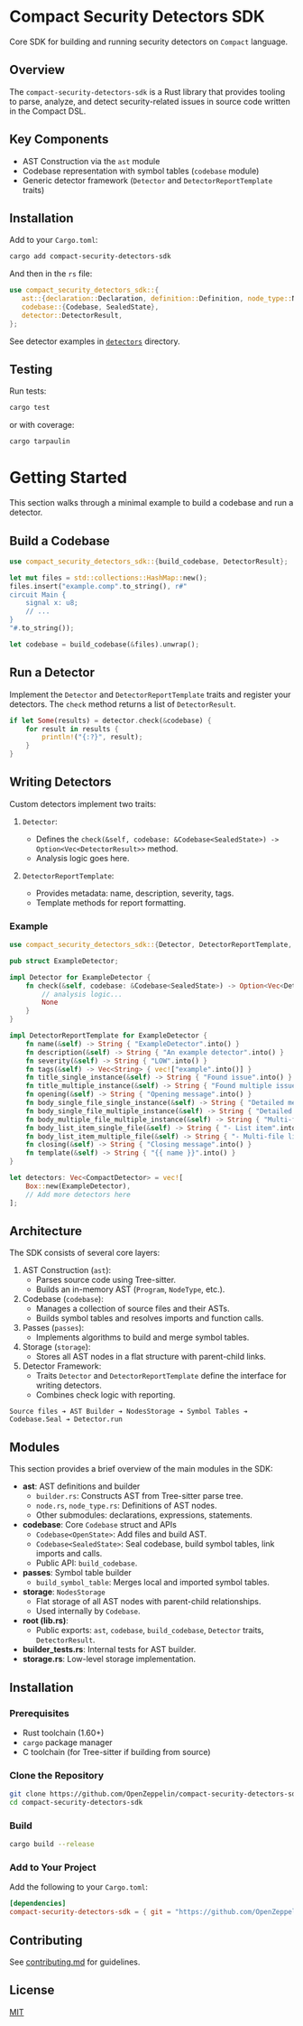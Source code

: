  # Compact Security Detectors SDK

 Core SDK for building and running security detectors on `Compact` language.

 ## Overview

The `compact-security-detectors-sdk` is a Rust library that provides tooling to parse, analyze, and detect security-related issues in source code written in the Compact DSL.

## Key Components

- AST Construction via the `ast` module
- Codebase representation with symbol tables (`codebase` module)
- Generic detector framework (`Detector` and `DetectorReportTemplate` traits)

 ## Installation

 Add to your `Cargo.toml`:
 ```sh
 cargo add compact-security-detectors-sdk
 ```

And then in the `rs` file:
 ```rust
use compact_security_detectors_sdk::{
    ast::{declaration::Declaration, definition::Definition, node_type::NodeType},
    codebase::{Codebase, SealedState},
    detector::DetectorResult,
};
 ```

 See detector examples in [`detectors`](../detectors/docs/index.md) directory.

 ## Testing

 Run tests:
 ```sh
 cargo test
 ```

 or with coverage:
 ```sh
 cargo tarpaulin
 ```

# Getting Started

This section walks through a minimal example to build a codebase and run a detector.

## Build a Codebase

```rust
use compact_security_detectors_sdk::{build_codebase, DetectorResult};

let mut files = std::collections::HashMap::new();
files.insert("example.comp".to_string(), r#"
circuit Main {
    signal x: u8;
    // ...
}
"#.to_string());

let codebase = build_codebase(&files).unwrap();
```

## Run a Detector

Implement the `Detector` and `DetectorReportTemplate` traits and register your detectors. The `check` method returns a list of `DetectorResult`.

```rust
if let Some(results) = detector.check(&codebase) {
    for result in results {
        println!("{:?}", result);
    }
}
```

## Writing Detectors

Custom detectors implement two traits:

1. `Detector`:
   - Defines the `check(&self, codebase: &Codebase<SealedState>) -> Option<Vec<DetectorResult>>` method.
   - Analysis logic goes here.

2. `DetectorReportTemplate`:
   - Provides metadata: name, description, severity, tags.
   - Template methods for report formatting.

### Example

```rust
use compact_security_detectors_sdk::{Detector, DetectorReportTemplate, DetectorResult};

pub struct ExampleDetector;

impl Detector for ExampleDetector {
    fn check(&self, codebase: &Codebase<SealedState>) -> Option<Vec<DetectorResult>> {
        // analysis logic...
        None
    }
}

impl DetectorReportTemplate for ExampleDetector {
    fn name(&self) -> String { "ExampleDetector".into() }
    fn description(&self) -> String { "An example detector".into() }
    fn severity(&self) -> String { "LOW".into() }
    fn tags(&self) -> Vec<String> { vec!["example".into()] }
    fn title_single_instance(&self) -> String { "Found issue".into() }
    fn title_multiple_instance(&self) -> String { "Found multiple issues".into() }
    fn opening(&self) -> String { "Opening message".into() }
    fn body_single_file_single_instance(&self) -> String { "Detailed message".into() }
    fn body_single_file_multiple_instance(&self) -> String { "Detailed multiple message".into() }
    fn body_multiple_file_multiple_instance(&self) -> String { "Multi-file message".into() }
    fn body_list_item_single_file(&self) -> String { "- List item".into() }
    fn body_list_item_multiple_file(&self) -> String { "- Multi-file list item".into() }
    fn closing(&self) -> String { "Closing message".into() }
    fn template(&self) -> String { "{{ name }}".into() }
}

let detectors: Vec<CompactDetector> = vec![
    Box::new(ExampleDetector),
    // Add more detectors here
];
```

## Architecture

The SDK consists of several core layers:

1. AST Construction (`ast`):
   - Parses source code using Tree-sitter.
   - Builds an in-memory AST (`Program`, `NodeType`, etc.).
2. Codebase (`codebase`):
   - Manages a collection of source files and their ASTs.
   - Builds symbol tables and resolves imports and function calls.
3. Passes (`passes`):
   - Implements algorithms to build and merge symbol tables.
4. Storage (`storage`):
   - Stores all AST nodes in a flat structure with parent-child links.
5. Detector Framework:
   - Traits `Detector` and `DetectorReportTemplate` define the interface for writing detectors.
   - Combines check logic with reporting.

```text
Source files ➔ AST Builder ➔ NodesStorage ➔ Symbol Tables ➔ Codebase.Seal ➔ Detector.run
```

## Modules

This section provides a brief overview of the main modules in the SDK:

- **ast**: AST definitions and builder
  - `builder.rs`: Constructs AST from Tree-sitter parse tree.
  - `node.rs`, `node_type.rs`: Definitions of AST nodes.
  - Other submodules: declarations, expressions, statements.
- **codebase**: Core `Codebase` struct and APIs
  - `Codebase<OpenState>`: Add files and build AST.
  - `Codebase<SealedState>`: Seal codebase, build symbol tables, link imports and calls.
  - Public API: `build_codebase`.
- **passes**: Symbol table builder
  - `build_symbol_table`: Merges local and imported symbol tables.
- **storage**: `NodesStorage`
  - Flat storage of all AST nodes with parent-child relationships.
  - Used internally by `Codebase`.
- **root (lib.rs)**:
  - Public exports: `ast`, `codebase`, `build_codebase`, `Detector` traits, `DetectorResult`.
- **builder_tests.rs**: Internal tests for AST builder.
- **storage.rs**: Low-level storage implementation.

## Installation

### Prerequisites

- Rust toolchain (1.60+)
- `cargo` package manager
- C toolchain (for Tree-sitter if building from source)

### Clone the Repository

```bash
git clone https://github.com/OpenZeppelin/compact-security-detectors-sdk.git
cd compact-security-detectors-sdk
```

### Build

```bash
cargo build --release
```

### Add to Your Project

Add the following to your `Cargo.toml`:

```toml
[dependencies]
compact-security-detectors-sdk = { git = "https://github.com/OpenZeppelin/compact-security-detectors-sdk.git" }
```

 ## Contributing

 See [contributing.md](../contributing.md) for guidelines.

 ## License

 [MIT](../LICENSE)
 